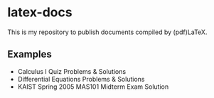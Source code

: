 # latex-docs
This is my repository to publish documents compiled by (pdf)LaTeX.

## Examples
- Calculus I Quiz Problems & Solutions
- Differential Equations Problems & Solutions
- KAIST Spring 2005 MAS101 Midterm Exam Solution
